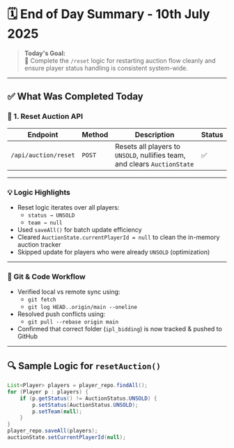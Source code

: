 # 🗓️ End of Day Summary - **10th July 2025**

> **Today's Goal:**  
🎯 Complete the `/reset` logic for restarting auction flow cleanly and ensure player status handling is consistent system-wide.

---

## ✅ What Was Completed Today

### 🔄 1. Reset Auction API

| Endpoint | Method | Description | Status |
|----------|--------|-------------|--------|
| `/api/auction/reset` | `POST` | Resets all players to `UNSOLD`, nullifies team, and clears `AuctionState` | ✅ |

---

### 💡 Logic Highlights

- Reset logic iterates over all players:
    - `status → UNSOLD`
    - `team → null`
- Used `saveAll()` for batch update efficiency
- Cleared `AuctionState.currentPlayerId = null` to clean the in-memory auction tracker
- Skipped update for players who were already `UNSOLD` (optimization)

---

### 🧠 Git & Code Workflow

- Verified local vs remote sync using:
    - `git fetch`
    - `git log HEAD..origin/main --oneline`
- Resolved push conflicts using:
    - `git pull --rebase origin main`
- Confirmed that correct folder (`ipl_bidding`) is now tracked & pushed to GitHub

---

## 🔍 Sample Logic for `resetAuction()`

```java
List<Player> players = player_repo.findAll();
for (Player p : players) {
    if (p.getStatus() != AuctionStatus.UNSOLD) {
        p.setStatus(AuctionStatus.UNSOLD);
        p.setTeam(null);
    }
}
player_repo.saveAll(players);
auctionState.setCurrentPlayerId(null);
